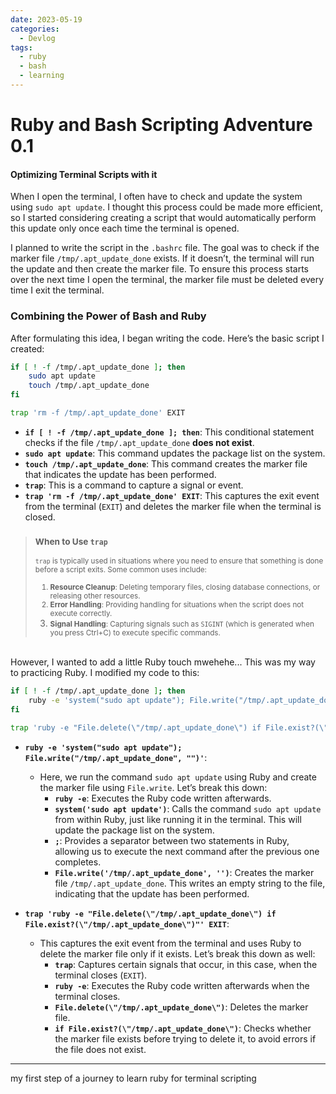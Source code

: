 ```yaml
---
date: 2023-05-19 
categories:
  - Devlog
tags:
  - ruby
  - bash
  - learning
---
```


# Ruby and Bash Scripting Adventure 0.1
#### Optimizing Terminal Scripts with it

When I open the terminal, I often have to check and update the system using `sudo apt update`. I thought this process could be made more efficient, so I started considering creating a script that would automatically perform this update only once each time the terminal is opened.<!-- more -->

I planned to write the script in the `.bashrc` file. The goal was to check if the marker file `/tmp/.apt_update_done` exists. If it doesn’t, the terminal will run the update and then create the marker file. To ensure this process starts over the next time I open the terminal, the marker file must be deleted every time I exit the terminal.

### Combining the Power of Bash and Ruby

After formulating this idea, I began writing the code. Here’s the basic script I created:

```bash linenums="1"
if [ ! -f /tmp/.apt_update_done ]; then
    sudo apt update
    touch /tmp/.apt_update_done
fi

trap 'rm -f /tmp/.apt_update_done' EXIT
```

- **`if [ ! -f /tmp/.apt_update_done ]; then`**: This conditional statement checks if the file `/tmp/.apt_update_done` **does not exist**.
- **`sudo apt update`**: This command updates the package list on the system.
- **`touch /tmp/.apt_update_done`**: This command creates the marker file that indicates the update has been performed.
- **`trap`**: This is a command to capture a signal or event.
- **`trap 'rm -f /tmp/.apt_update_done' EXIT`**: This captures the exit event from the terminal (`EXIT`) and deletes the marker file when the terminal is closed.

> <small> <h3>When to Use `trap`</h3>
> `trap` is typically used in situations where you need to ensure that something is done before a script exits. Some common
> uses include:
> 
> 1. **Resource Cleanup**: Deleting temporary files, closing database connections, or releasing other resources.
> 2. **Error Handling**: Providing handling for situations when the script does not execute correctly.
> 3. **Signal Handling**: Capturing signals such as `SIGINT` (which is generated when you press Ctrl+C) to execute specific
> commands.</small>

<br>
However, I wanted to add a little Ruby touch mwehehe... This was my way to practicing Ruby. I modified my code to this:

```bash linenums="1"
if [ ! -f /tmp/.apt_update_done ]; then
    ruby -e 'system("sudo apt update"); File.write("/tmp/.apt_update_done", "")'
fi

trap 'ruby -e "File.delete(\"/tmp/.apt_update_done\") if File.exist?(\"/tmp/.apt_update_done\")"' EXIT
```

- **`ruby -e 'system("sudo apt update"); File.write("/tmp/.apt_update_done", "")'`**:
  - Here, we run the command `sudo apt update` using Ruby and create the marker file using `File.write`. Let’s break this down:
    - **`ruby -e`**: Executes the Ruby code written afterwards.
    - **`system('sudo apt update')`**: Calls the command `sudo apt update` from within Ruby, just like running it in the terminal. This will update the package list on the system.
    - **`;`**: Provides a separator between two statements in Ruby, allowing us to execute the next command after the previous one completes.
    - **`File.write('/tmp/.apt_update_done', '')`**: Creates the marker file `/tmp/.apt_update_done`. This writes an empty string to the file, indicating that the update has been performed.

- **`trap 'ruby -e "File.delete(\"/tmp/.apt_update_done\") if File.exist?(\"/tmp/.apt_update_done\")"' EXIT`**:
  - This captures the exit event from the terminal and uses Ruby to delete the marker file only if it exists. Let’s break this down as well:
    - **`trap`**: Captures certain signals that occur, in this case, when the terminal closes (`EXIT`).
    - **`ruby -e`**: Executes the Ruby code written afterwards when the terminal closes.
    - **`File.delete(\"/tmp/.apt_update_done\")`**: Deletes the marker file.
    - **`if File.exist?(\"/tmp/.apt_update_done\")`**: Checks whether the marker file exists before trying to delete it, to avoid errors if the file does not exist.

---
my first step of a journey to learn ruby for terminal scripting

